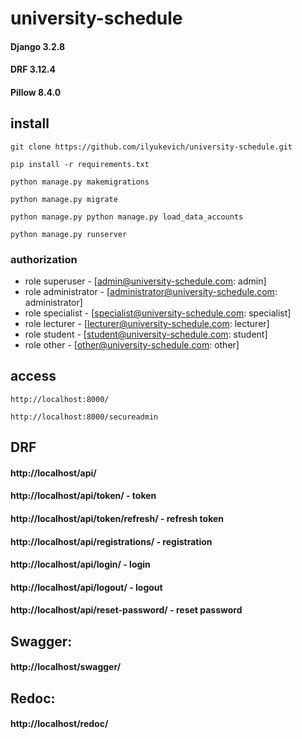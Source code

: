 # university-schedule


#### Django 3.2.8
#### DRF 3.12.4
#### Pillow 8.4.0

## install
```git clone https://github.com/ilyukevich/university-schedule.git```

```pip install -r requirements.txt```

```python manage.py makemigrations```

```python manage.py migrate```

```python manage.py python manage.py load_data_accounts```

```python manage.py runserver```

### authorization 
- role superuser - [admin@university-schedule.com: admin]
- role administrator - [administrator@university-schedule.com: administrator]
- role specialist - [specialist@university-schedule.com: specialist]
- role lecturer - [lecturer@university-schedule.com: lecturer]
- role student - [student@university-schedule.com: student]
- role other - [other@university-schedule.com: other]

## access
```http://localhost:8000/ ```

```http://localhost:8000/secureadmin```

## DRF
#### http://localhost/api/
#### http://localhost/api/token/ - token
#### http://localhost/api/token/refresh/ - refresh token
#### http://localhost/api/registrations/ - registration
#### http://localhost/api/login/ - login
#### http://localhost/api/logout/ - logout
#### http://localhost/api/reset-password/ - reset password

## Swagger:
#### http://localhost/swagger/

## Redoc:
#### http://localhost/redoc/
